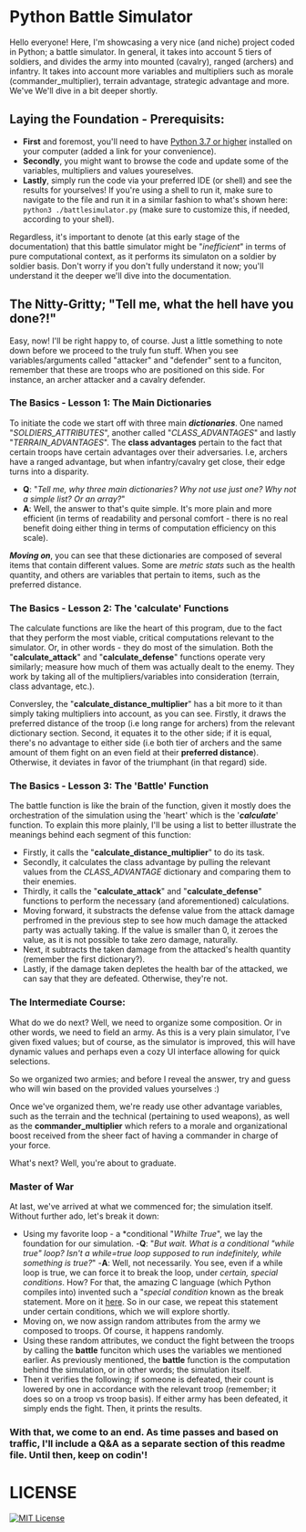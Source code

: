 # Python Battle Simulator 

Hello everyone! Here, I'm showcasing a very nice (and niche) project coded in Python; a battle simulator. In general, it takes into account 5 tiers of soldiers, and divides the army into mounted (cavalry), ranged (archers) and infantry. It takes into account more variables and multipliers such as morale (commander_multiplier), terrain advantage, strategic advantage and more. We've We'll dive in a bit deeper shortly.

## Laying the Foundation - Prerequisits:

- **First** and foremost, you'll need to have [Python 3.7 or higher](https://www.python.org/downloads/) installed on your computer (added a link for your convenience).
- **Secondly**, you might want to browse the code and update some of the variables, multipliers and values youreselves. 
- **Lastly**, simply run the code via your preferred IDE (or shell) and see the results for yourselves! If you're using a shell to run it, make sure to navigate to the file and run it in a similar fashion to what's shown here: ```python3 ./battlesimulator.py``` (make sure to customize this, if needed, according to your shell).

Regardless, it's important to denote (at this early stage of the documentation) that this battle simulator might be "*inefficient*" in terms of pure computational context, as it performs its simulaton on a soldier by soldier basis. Don't worry if you don't fully understand it now; you'll understand it the deeper we'll dive into the documentation. 

## The Nitty-Gritty; "Tell me, what the hell have you done?!"

Easy, now! I'll be right happy to, of course. Just a little something to note down before we proceed to the truly fun stuff. When you see variables/arguments called "attacker" and "defender" sent to a funciton, remember that these are troops who are positioned on this side. For instance, an archer attacker and a cavalry defender.

### The Basics - Lesson 1: The Main Dictionaries

To initiate the code we start off with three main ***dictionaries***. One named "*SOLDIERS_ATTRIBUTES*", another called "*CLASS_ADVANTAGES*" and lastly "*TERRAIN_ADVANTAGES*". The **class advantages** pertain to the fact that certain troops have certain advantages over their adversaries. I.e, archers have a ranged advantage, but when infantry/cavalry get close, their edge turns into a disparity. 

- **Q**: "*Tell me, why three main dictionaries? Why not use just one? Why not a simple list? Or an array?*"
- **A**: Well, the answer to that's quite simple. It's more plain and more efficient (in terms of readability and personal comfort - there is no real benefit doing either thing in terms of computation efficiency on this scale). 

***Moving on***, you can see that these dictionaries are composed of several items that contain different values. Some are *metric stats* such as the health quantity, and others are variables that pertain to items, such as the preferred distance. 

### The Basics - Lesson 2: The 'calculate' Functions

The calculate functions are like the heart of this program, due to the fact that they perform the most viable, critical computations relevant to the simulator. Or, in other words - they do most of the simulation. Both the "**calculate_attack**" and "**calculate_defense**" functions operate very similarly; measure how much of them was actually dealt to the enemy. They work by taking all of the multipliers/variables into consideration (terrain, class advantage, etc.). 

Conversley, the "**calculate_distance_multiplier**" has a bit more to it than simply taking multipliers into account, as you can see. Firstly, it draws the preferred distance of the troop (i.e long range for archers) from the relevant dictionary section. Second, it equates it to the other side; if it is equal, there's no advantage to either side (i.e both tier of archers and the same amount of them fight on an even field at their **preferred distance**). Otherwise, it deviates in favor of the triumphant (in that regard) side. 

### The Basics - Lesson 3: The 'Battle' Function

The battle function is like the brain of the function, given it mostly does the orchestration of the simulation using the 'heart' which is the '***calculate***' function. To explain this more plainly, I'll be using a list to better illustrate the meanings behind each segment of this function:

- Firstly, it calls the "**calculate_distance_multiplier**" to do its task.
- Secondly, it calculates the class advantage by pulling the relevant values from the *CLASS_ADVANTAGE* dictionary and comparing them to their enemies. 
- Thirdly, it calls the "**calculate_attack**" and "**calculate_defense**" functions to perform the necessary (and aforementioned) calculations.
- Moving forward, it substracts the defense value from the attack damage perfromed in the previous step to see how much damage the attacked party was actually taking. If the value is smaller than 0, it zeroes the value, as it is not possible to take zero damage, naturally. 
- Next, it subtracts the taken damage from the attacked's health quantity (remember the first dictionary?).
- Lastly, if the damage taken depletes the health bar of the attacked, we can say that they are defeated. Otherwise, they're not.

### The Intermediate Course: 

What do we do next? Well, we need to organize some composition. Or in other words, we need to field an army. As this is a very plain simulator, I've given fixed values; but of course, as the simulator is improved, this will have dynamic values and perhaps even a cozy UI interface allowing for quick selections. 

So we organized two armies; and before I reveal the answer, try and guess who will win based on the provided values yourselves :)

Once we've organized them, we're ready use other advantage variables, such as the terrain and the technical (pertaining to used weapons), as well as the **commander_multiplier** which refers to a morale and organizational boost received from the sheer fact of having a commander in charge of your force.

What's next? Well, you're about to graduate. 

### Master of War

At last, we've arrived at what we commenced for; the simulation itself. Without further ado, let's break it down:

- Using my favorite loop - a *conditional "*Whilte True*", we lay the foundation for our simulation. 
-**Q**: "*But wait. What is a conditional "while true" loop? Isn't a while=true loop supposed to run indefinitely, while something is true?*"
-**A**: Well, not necessarily. You see, even if a while loop is true, we can force it to break the loop, under *certain, special conditions*. How? For that, the amazing C language (which Python compiles into) invented such a "*special condition* known as the break statement. More on it [here](https://learn.microsoft.com/en-us/cpp/c-language/break-statement-c?view=msvc-170/). So in our case, we repeat this statement under certain conditions, which we will explore shortly.
- Moving on, we now assign random attributes from the army we composed to troops. Of course, it happens randomly.
- Using these random attributes, we conduct the fight between the troops by calling the **battle** funciton which uses the variables we mentioned earlier. As previously mentioned, the **battle** function is the computation behind the simulation, or in other words; the simulation itself. 
- Then it verifies the following; if someone is defeated, their count is lowered by one in accordance with the relevant troop (remember; it does so on a troop vs troop basis). If either army has been defeated, it simply ends the fight. Then, it prints the results. 

### With that, we come to an end. As time passes and based on traffic, I'll include a Q&A as a separate section of this readme file. Until then, keep on codin'!

# LICENSE

[![MIT License](https://img.shields.io/badge/license-MIT-blue.svg)](https://github.com/GiladTrachtenberg/python-battlesim/main/LICENSE)
